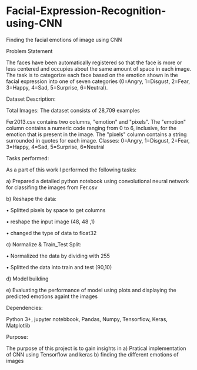 # Facial-Expression-Recognition-using-CNN
Finding the facial emotions of image using CNN

Problem Statement

The faces have been automatically registered so that the face is more or less centered and occupies about the same amount of space in each image. The task is to categorize each face based on the emotion shown in the facial expression into one of seven categories (0=Angry, 1=Disgust, 2=Fear, 3=Happy, 4=Sad, 5=Surprise, 6=Neutral).

Dataset Description:

Total Images: The dataset consists of 28,709 examples

Fer2013.csv contains two columns, "emotion" and "pixels". The "emotion" column contains a numeric code ranging from 0 to 6, inclusive, for the emotion that is present in the image. The "pixels" column contains a string surrounded in quotes for each image. Classes: 0=Angry, 1=Disgust, 2=Fear, 3=Happy, 4=Sad, 5=Surprise, 6=Neutral

Tasks performed:

As a part of this work I performed the following tasks:

a) Prepared a detailed python notebook using convolutional neural network for classifing the images from Fer.csv

b) Reshape the data:

 • Splitted pixels by space to get columns

 • reshape the input image (48, 48 ,1)

 • changed the type of data to float32
 
c) Normalize & Train_Test Split:

• Normalized the data by dividing with 255

• Splitted the data into train and test (90,10)

d) Model building

e) Evaluating the performance of model using plots and displaying the predicted emotions againt the images


Dependencies:

Python 3+, jupyter notebbook, Pandas, Numpy, Tensorflow, Keras, Matplotlib

Purpose:

The purpose of this project is to gain insights in a) Pratical implementation of CNN using Tensorflow and keras b) finding the different emotions of images
